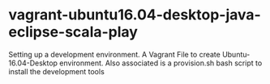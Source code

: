 # vagrant-ubuntu16.04-desktop-java-eclipse-scala-play
Setting up a development environment. A Vagrant File to create Ubuntu-16.04-Desktop environment. Also associated is a provision.sh bash script to install the development tools
